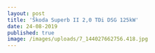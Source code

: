 ```yaml
---
layout: post
title: 'Škoda Superb II 2,0 TDi DSG 125kW'
date: 24-08-2019
published: true
image: /images/uploads/7_144027662756.418.jpg
---
```


